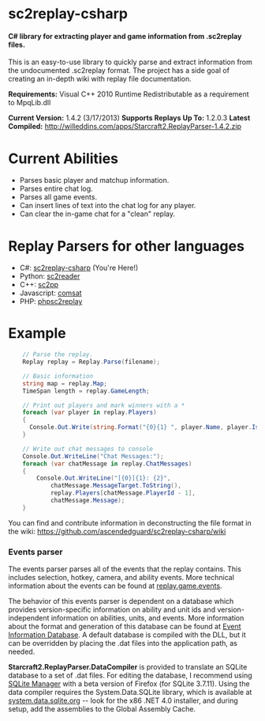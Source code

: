 sc2replay-csharp
================
#### C# library for extracting player and game information from .sc2replay files. ####

This is an easy-to-use library to quickly parse and extract information from the undocumented .sc2replay format. The project has a side goal of creating an in-depth wiki with replay file documentation.

**Requirements:** Visual C++ 2010 Runtime Redistributable as a requirement to MpqLib.dll

**Current Version:** 1.4.2 (3/17/2013)
**Supports Replays Up To:** 1.2.0.3
**Latest Compiled:** http://willeddins.com/apps/Starcraft2.ReplayParser-1.4.2.zip

Current Abilities
================
* Parses basic player and matchup information.
* Parses entire chat log.
* Parses all game events.
* Can insert lines of text into the chat log for any player.
* Can clear the in-game chat for a "clean" replay.

Replay Parsers for other languages
======================
* C#: [sc2replay-csharp](https://github.com/ascendedguard/sc2replay-csharp) (You're Here!)
* Python: [sc2reader](https://github.com/GraylinKim/sc2reader)
* C++: [sc2pp](https://github.com/zsol/sc2pp)
* Javascript: [comsat](https://github.com/tec27/comsat)
* PHP: [phpsc2replay](http://code.google.com/p/phpsc2replay/)

Example
======================
```csharp
    // Parse the replay.
    Replay replay = Replay.Parse(filename);

    // Basic information
    string map = replay.Map;
    TimeSpan length = replay.GameLength;

    // Print out players and mark winners with a *
    foreach (var player in replay.Players)
    {
      Console.Out.Write(string.Format("{0}{1} ", player.Name, player.IsWinner ? "*" : string.Empty));
    }

    // Write out chat messages to console
    Console.Out.WriteLine("Chat Messages:");
    foreach (var chatMessage in replay.ChatMessages)
    {
        Console.Out.WriteLine("[{0}]{1}: {2}",
            chatMessage.MessageTarget.ToString(),
            replay.Players[chatMessage.PlayerId - 1], 
            chatMessage.Message);
    }
```

You can find and contribute information in deconstructing the file format in the wiki: <https://github.com/ascendedguard/sc2replay-csharp/wiki>

### Events parser

The events parser parses all of the events that the replay contains.  This includes selection, hotkey, camera, and ability events.  More technical information about the events can be found at [replay.game.events](https://github.com/Mischanix/sc2replay-csharp/wiki/replay.game.events).

The behavior of this events parser is dependent on a database which provides version-specific information on ability and unit ids and version-independent information on abilities, units, and events.  More information about the format and generation of this database can be found at [Event Information Database](https://github.com/Mischanix/sc2replay-csharp/wiki/Event-Information-Database).  A default database is compiled with the DLL, but it can be overridden by placing the .dat files into the application path, as needed.

**Starcraft2.ReplayParser.DataCompiler** is provided to translate an SQLite database to a set of .dat files.  For editing the database, I recommend using [SQLite Manager](https://addons.mozilla.org/en-US/firefox/addon/sqlite-manager/) with a beta version of Firefox (for SQLite 3.7.11).  Using the data compiler requires the System.Data.SQLite library, which is available at [system.data.sqlite.org](http://system.data.sqlite.org/index.html/doc/trunk/www/downloads.wiki) -- look for the x86 .NET 4.0 installer, and during setup, add the assemblies to the Global Assembly Cache.

